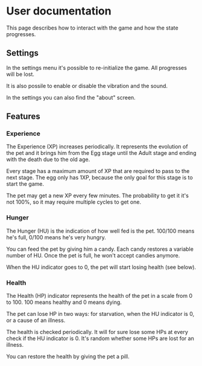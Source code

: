 # User documentation
This page describes how to interact with the game
and how the state progresses.

## Settings
In the settings menu it's possible to re-initialize
the game. All progresses will be lost.

It is also possile to enable or disable the vibration
and the sound.

In the settings you can also find the "about" screen.

## Features
### Experience
The Experience (XP) increases periodically. It
represents the evolution of the pet and it brings
him from the Egg stage until the Adult stage and
ending with the death due to the old age.

Every stage has a maximum amount of XP that are
required to pass to the next stage. The egg only
has 1XP, because the only goal for this stage
is to start the game.

The pet may get a new XP every few minutes.
The probability to get it it's not 100%, so
it may require multiple cycles to get one.

### Hunger
The Hunger (HU) is the indication of how
well fed is the pet. 100/100 means he's full, 0/100
means he's very hungry.

You can feed the pet by giving him a candy. Each
candy restores a variable number of HU. Once the
pet is full, he won't accept candies anymore.

When the HU indicator goes to 0, the pet will start
losing health (see below).

### Health
The Health (HP) indicator represents the health of the
pet in a scale from 0 to 100. 100 means healthy and 0
means dying.

The pet can lose HP in two ways: for starvation, when the
HU indicator is 0, or a cause of an illness.

The health is checked periodically. It will for sure lose
some HPs at every check if the HU indicator is 0. It's
random whether some HPs are lost for an illness.

You can restore the health by giving the pet a pill.
